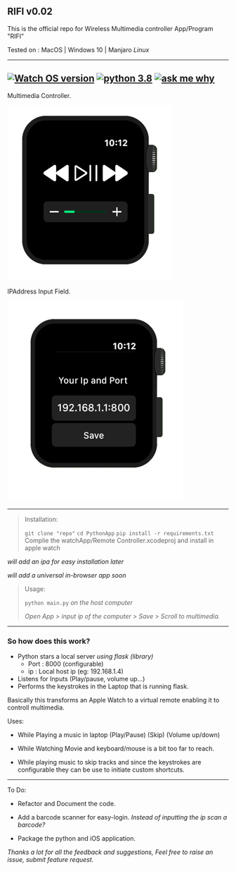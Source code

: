 ## **RIFI v0.02**
This is the official repo for Wireless Multimedia controller App/Program "RIFI"

Tested on : MacOS | Windows 10 | Manjaro *Linux*

---

##  [![Watch OS version](https://img.shields.io/badge/WatchOS-6.1-skyblue?style=flat)](https://www.apple.com/ca/watchos/watchos-6/)   [![python 3.8](https://img.shields.io/badge/Python-3.8.1-brightred?style=flat)](https://www.python.org/)   [![ask me why](https://img.shields.io/badge/Rifi-v0.02-purple?style=flat)](http://aayush.wtf)


Multimedia Controller.

![controlls](Images/controlls.png)


IPAddress Input Field.

![ip](Images/ip.png)


---
> Installation:
>
> `git clone "repo"`
> `cd PythonApp`
> `pip install -r requirements.txt`
> Complie the watchApp/Remote Controller.xcodeproj and install in apple watch

*will add an ipa for easy installation later*

*will add a universal in-browser app soon*


> Usage:
>
> `python main.py` *on the host computer*
>
> *Open App > input ip of the computer > Save > Scroll to multimedia.*


---

### So how does this work?

- Python stars a local server *using flask (library)* 
  - Port : 8000 (configurable)
  - ip : Local host ip (eg: 192.168.1.4)
- Listens for Inputs (Play/pause, volume up...)
- Performs the keystrokes in the Laptop that is running flask.



Basically this transforms an Apple Watch to a virtual remote enabling it to controll multimedia.

Uses:

- While Playing a music in laptop (Play/Pause) (Skip) (Volume up/down) 

- While Watching Movie and keyboard/mouse is a bit too far to reach.

- While playing music to skip tracks and since the keystrokes are configurable they can be use to initiate custom shortcuts.

---

To Do:

- Refactor and Document the code.

- Add a barcode scanner for easy-login. *Instead of inputting the ip scan a barcode?*

- Package the python and iOS application.

  

*Thanks a lot for all the feedback and suggestions, Feel free to raise an issue, submit feature request.*
